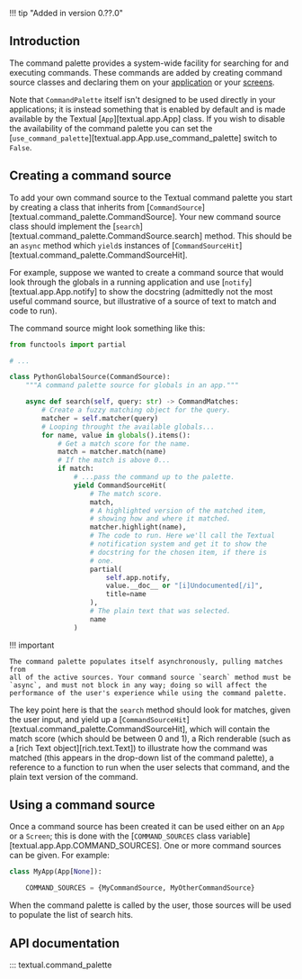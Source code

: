 !!! tip "Added in version 0.??.0"

## Introduction

The command palette provides a system-wide facility for searching for and
executing commands. These commands are added by creating command source
classes and declaring them on your [application](../../guide/app/) or your
[screens](../../guide/screens/).

Note that `CommandPalette` itself isn't designed to be used directly in your
applications; it is instead something that is enabled by default and is made
available by the Textual [`App`][textual.app.App] class. If you wish to
disable the availability of the command palette you can set the
[`use_command_palette`][textual.app.App.use_command_palette] switch to
`False`.

## Creating a command source

To add your own command source to the Textual command palette you start by
creating a class that inherits from
[`CommandSource`][textual.command_palette.CommandSource]. Your new command
source class should implement the
[`search`][textual.command_palette.CommandSource.search] method. This
should be an `async` method which `yield`s instances of
[`CommandSourceHit`][textual.command_palette.CommandSourceHit].

For example, suppose we wanted to create a command source that would look
through the globals in a running application and use
[`notify`][textual.app.App.notify] to show the docstring (admittedly not the
most useful command source, but illustrative of a source of text to match
and code to run).

The command source might look something like this:

```python
from functools import partial

# ...

class PythonGlobalSource(CommandSource):
    """A command palette source for globals in an app."""

    async def search(self, query: str) -> CommandMatches:
        # Create a fuzzy matching object for the query.
        matcher = self.matcher(query)
        # Looping throught the available globals...
        for name, value in globals().items():
            # Get a match score for the name.
            match = matcher.match(name)
            # If the match is above 0...
            if match:
                # ...pass the command up to the palette.
                yield CommandSourceHit(
                    # The match score.
                    match,
                    # A highlighted version of the matched item,
                    # showing how and where it matched.
                    matcher.highlight(name),
                    # The code to run. Here we'll call the Textual
                    # notification system and get it to show the
                    # docstring for the chosen item, if there is
                    # one.
                    partial(
                        self.app.notify,
                        value.__doc__ or "[i]Undocumented[/i]",
                        title=name
                    ),
                    # The plain text that was selected.
                    name
                )
```

!!! important

    The command palette populates itself asynchronously, pulling matches from
    all of the active sources. Your command source `search` method must be
    `async`, and must not block in any way; doing so will affect the
    performance of the user's experience while using the command palette.

The key point here is that the `search` method should look for matches,
given the user input, and yield up a
[`CommandSourceHit`][textual.command_palette.CommandSourceHit], which will
contain the match score (which should be between 0 and 1), a Rich renderable
(such as a [rich Text object][rich.text.Text]) to illustrate how the command
was matched (this appears in the drop-down list of the command palette), a
reference to a function to run when the user selects that command, and the
plain text version of the command.

## Using a command source

Once a command source has been created it can be used either on an `App` or
a `Screen`; this is done with the [`COMMAND_SOURCES` class variable][textual.app.App.COMMAND_SOURCES]. One or more command sources can
be given. For example:

```python
class MyApp(App[None]):

    COMMAND_SOURCES = {MyCommandSource, MyOtherCommandSource}
```

When the command palette is called by the user, those sources will be used
to populate the list of search hits.

## API documentation

::: textual.command_palette
